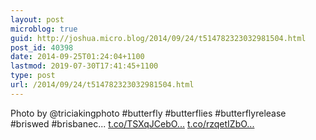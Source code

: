 ```yaml
---
layout: post
microblog: true
guid: http://joshua.micro.blog/2014/09/24/t514782323032981504.html
post_id: 40398
date: 2014-09-25T01:24:04+1100
lastmod: 2019-07-30T17:41:45+1100
type: post
url: /2014/09/24/t514782323032981504.html
---
```

Photo by @triciakingphoto  #butterfly #butterflies #butterflyrelease #briswed #brisbanec... [t.co/TSXqJCebO...](http://t.co/TSXqJCebOC) [t.co/rzqetIZbO...](http://t.co/rzqetIZbOL)
